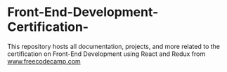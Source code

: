 # Front-End-Development-Certification-
This repository hosts all documentation, projects, and more related to the certification on Front-End Development using React and Redux from www.freecodecamp.com
